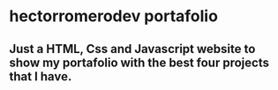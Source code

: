 # hectorromerodev portafolio

## Just a HTML, Css and Javascript website to show my portafolio with the best four projects that I have.
